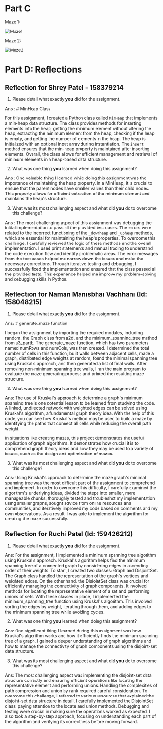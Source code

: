 # Part C
Maze 1: 

![Maze1](https://github.com/seneca-dsa456/a3-g3-a3-nvachhani-rpatel376-spatel562/assets/111591879/a028a7f7-6e7c-4815-ab77-d0b8dbac1a2b)

Maze 2: 

![Maze2](https://github.com/seneca-dsa456/a3-g3-a3-nvachhani-rpatel376-spatel562/assets/111591879/8174adc6-5df1-4911-89ba-2f01494db3d0)


# Part D: Reflections


## Reflection for Shrey Patel - 158379214

1. Please detail what exactly **you** did for the assignment.

Ans : # MinHeap Class

For this assignment, I created a Python class called `MinHeap` that implements a min-heap data structure. The class provides methods for inserting elements into the heap, getting the minimum element without altering the heap, extracting the minimum element from the heap, checking if the heap is empty, and getting the number of elements in the heap. The heap is initialized with an optional input array during instantiation. The `insert` method ensures that the min-heap property is maintained after inserting elements. Overall, the class allows for efficient management and retrieval of minimum elements in a heap-based data structure.

2. What was one thing **you** learned when doing this assignment?

Ans : One valuable thing I learned while doing this assignment was the importance of maintaining the heap property. In a MinHeap, it is crucial to ensure that the parent nodes have smaller values than their child nodes. This property allows for efficient extraction of the minimum element and maintains the heap's structure.


3. What was its most challenging aspect and what did **you** do to overcome this challenge?

Ans : The most challenging aspect of this assignment was debugging the initial implementation to pass all the provided test cases. The errors were related to the incorrect functioning of the `_downheap` and `_upheap` methods, which are essential for maintaining the heap's properties. To overcome this challenge, I carefully reviewed the logic of these methods and the overall implementation. I used print statements and manual tracing to understand the code execution flow and identify problematic areas. The error messages from the test cases helped me narrow down the issues and make the necessary corrections. Through iterative testing and debugging, I successfully fixed the implementation and ensured that the class passed all the provided tests. This experience helped me improve my problem-solving and debugging skills in Python.




## Reflection for Naman Manisbhai Vachhani (Id: 158048215)

1. Please detail what exactly **you** did for the assignment.

Ans: # generate_maze function

I began the assignment by importing the required modules, including random, the Graph class from a2d, and the minimum_spanning_tree method from a3_partb. The generate_maze function, which has two parameters named numRows and numCols, was then created. I determined the total number of cells in this function, built walls between adjacent cells, made a graph, distributed edge weights at random, found the minimal spanning tree using Kruskal's approach, and then generated a list of final walls. After removing non-minimum spanning tree walls, I ran the main program to evaluate the maze generating process and printed the resulting maze structure.


3. What was one thing **you** learned when doing this assignment?

Ans: The use of Kruskal's approach to determine a graph's minimum spanning tree is one potential lesson to be learned from studying the code. A linked, undirected network with weighted edges can be solved using Kruskal's algorithm, a fundamental graph theory idea. With the help of this code, you can see how Kruskal's method may be used to build a maze by identifying the paths that connect all cells while reducing the overall path weight.

In situations like creating mazes, this project demonstrates the useful application of graph algorithms. It demonstrates how crucial it is to comprehend graph theory ideas and how they may be used to a variety of issues, such as the design and optimization of mazes.


3. What was its most challenging aspect and what did **you** do to overcome this challenge?

Ans: Using Kruskal's approach to determine the maze graph's minimal spanning tree was the most difficult part of the assignment to comprehend and implement. In order to overcome this difficulty, I carefully examined the algorithm's underlying ideas, divided the steps into smaller, more manageable chunks, thoroughly tested and troubleshot my implementation using smaller graphs, sought advice from online resources and communities, and iteratively improved my code based on comments and my own observations. As a result, I was able to implement the algorithm for creating the maze successfully.



## Reflection for Ruchi Patel (Id: 159426212)

1. Please detail what exactly **you** did for the assignment.

Ans: For the assignment, I implemented a minimum spanning tree algorithm using Kruskal's approach. Kruskal's algorithm helps find the minimum spanning tree of a connected graph by considering edges in ascending order of their weights. To start, I created two classes: Graph and DisjointSet. The Graph class handled the representation of the graph's vertices and weighted edges. On the other hand, the DisjointSet class was crucial for efficiently managing the connectivity of graph components. It involved methods for locating the representative element of a set and performing unions of sets. With these classes in place, I implemented the minimum_spanning_tree function using Kruskal's algorithm. This involved sorting the edges by weight, iterating through them, and adding edges to the minimum spanning tree while avoiding cycles.

  
2. What was one thing **you** learned when doing this assignment?

Ans: One significant thing I learned during this assignment was how Kruskal's algorithm works and how it efficiently finds the minimum spanning tree of a graph. I gained a deeper understanding of graph algorithms and how to manage the connectivity of graph components using the disjoint-set data structure.
   
3. What was its most challenging aspect and what did **you** do to overcome this challenge?

Ans: The most challenging aspect was implementing the disjoint-set data structure correctly and ensuring efficient operations like locating the representative element and performing unions. Handling the complexities of path compression and union by rank required careful consideration. To overcome this challenge, I referred to various resources that explained the disjoint-set data structure in detail. I carefully implemented the DisjointSet class, paying attention to the locate and union methods. Debugging and testing were crucial in making sure the operations worked as expected. I also took a step-by-step approach, focusing on understanding each part of the algorithm and verifying its correctness before moving forward.

